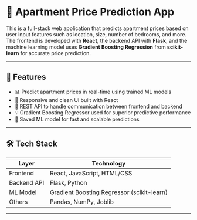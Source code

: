 # 🏢 Apartment Price Prediction App

This is a full-stack web application that predicts apartment prices based on user input features such as location, size, number of bedrooms, and more. The frontend is developed with **React**, the backend API with **Flask**, and the machine learning model uses **Gradient Boosting Regression** from **scikit-learn** for accurate price prediction.

---

## 🚀 Features

- 📊 Predict apartment prices in real-time using trained ML models
- 🎨 Responsive and clean UI built with React
- 🔗 REST API to handle communication between frontend and backend
- 💡 Gradient Boosting Regressor used for superior predictive performance
- 💾 Saved ML model for fast and scalable predictions

---

## 🛠 Tech Stack

| Layer       | Technology             |
|-------------|------------------------|
| Frontend    | React, JavaScript, HTML/CSS |
| Backend API | Flask, Python          |
| ML Model    | Gradient Boosting Regressor (scikit-learn) |
| Others      | Pandas, NumPy, Joblib |

---
